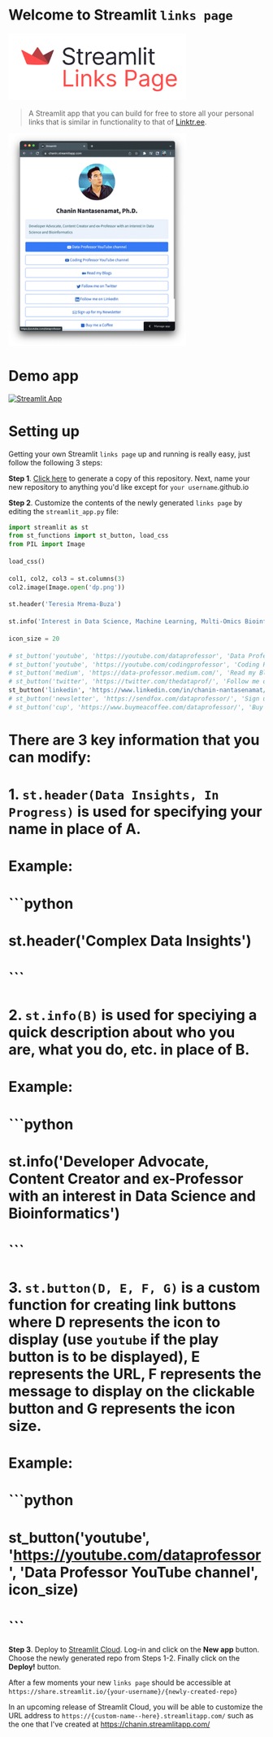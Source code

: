 # Welcome to Streamlit `links page`

<img src="streamlit-links-page.png" width="350">


> A Streamlit app that you can build for free to store all your personal links that is similar in functionality to that of [Linktr.ee](https://linktr.ee/).

<img src="23F54497-245E-413F-99C7-F3E295E4EA13.png" width="350">

# Demo app

[![Streamlit App](https://static.streamlit.io/badges/streamlit_badge_black_white.svg)](https://chanin.streamlitapp.com/)

# Setting up

Getting your own Streamlit `links page` up and running is really easy, just follow the following 3 steps:

**Step 1**. [Click here](https://github.com/dataprofessor/links/generate) to generate a copy of this repository. Next, name your new repository to anything you'd like except for `your username`.github.io

**Step 2**. Customize the contents of the newly generated `links page` by editing the `streamlit_app.py` file:

```python
import streamlit as st
from st_functions import st_button, load_css
from PIL import Image

load_css()

col1, col2, col3 = st.columns(3)
col2.image(Image.open('dp.png'))

st.header('Teresia Mrema-Buza')

st.info('Interest in Data Science, Machine Learning, Multi-Omics Bioinformatics and Data Visualization')

icon_size = 20

# st_button('youtube', 'https://youtube.com/dataprofessor', 'Data Professor YouTube channel', icon_size)
# st_button('youtube', 'https://youtube.com/codingprofessor', 'Coding Professor YouTube channel', icon_size)
# st_button('medium', 'https://data-professor.medium.com/', 'Read my Blogs', icon_size)
# st_button('twitter', 'https://twitter.com/thedataprof/', 'Follow me on Twitter', icon_size)
st_button('linkedin', 'https://www.linkedin.com/in/chanin-nantasenamat/', 'Follow me on LinkedIn', icon_size)
# st_button('newsletter', 'https://sendfox.com/dataprofessor/', 'Sign up for my Newsletter', icon_size)
# st_button('cup', 'https://www.buymeacoffee.com/dataprofessor/', 'Buy me a Coffee', icon_size)
```

# There are 3 key information that you can modify:
# 1. `st.header(Data Insights, In Progress)` is used for specifying your name in place of **A**.

# Example:
# ```python
# st.header('Complex Data Insights')
# ```

# 2. `st.info(B)` is used for speciying a quick description about who you are, what you do, etc. in place of **B**.
# Example:
# ```python
# st.info('Developer Advocate, Content Creator and ex-Professor with an interest in Data Science and Bioinformatics')
# ```

# 3. `st.button(D, E, F, G)` is a custom function for creating link buttons where **D** represents the icon to display (use `youtube` if the play button is to be displayed), **E** represents the URL, **F** represents the message to display on the clickable button and **G** represents the icon size.
# Example:
# ```python
# st_button('youtube', 'https://youtube.com/dataprofessor', 'Data Professor YouTube channel', icon_size)
# ```

**Step 3**. Deploy to [Streamlit Cloud](https://streamlit.io/cloud). Log-in and click on the **New app** button. Choose the newly generated repo from Steps 1-2. Finally click on the **Deploy!** button. 

After a few moments your new `links page` should be accessible at `https://share.streamlit.io/{your-username}/{newly-created-repo}`

In an upcoming release of Streamlit Cloud, you will be able to customize the URL address to `https://{custom-name--here}.streamlitapp.com/` such as the one that I've created at https://chanin.streamlitapp.com/
